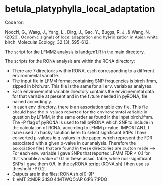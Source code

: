 # betula_platyphylla_local_adaptation
Code for:


Nocchi, G., Wang, J., Yang, L., Ding, J., Gao, Y., Buggs, R. J., & Wang, N. (2023). Genomic signals of local adaptation and hybridization in Asian white birch. Molecular Ecology, 32 (3), 595-612.

The script for the LFMM2 analysis is landgen1.R in the main directory.


The scripts for the RONA analysis are within the RONA directory:
- There are 7 directories within RONA, each corresponding to a different environmental variable.
- The input file in LFMM format containing SNP frequencies is birch.lfmm, zipped in birch.rar. This file is the same for all env. variables analyses.
- Each environemntal variable directory contains the environemntal data for that variable at present and in the future needed in pyRONA, file named accordingly.
- In each env. directory, there is an association table csv file. This file should have the p-values reported for the environemntal variable in question by LFMM, in the same order as found in the input birch.lfmm. The -P flag of pyRONA is used to tell pyRONA which SNP to include in the calculation of RONA, according to LFMM p-value. IMPORTANT, I have used an hacky solution here: to select significant SNPs I have converted p-values to q-values in the paper, which represent the FDR associated with a given p-value in our analysis. Therefore the association files that are found in these directories are custon made --> For each env. variable I gave SNPs that reported LFMM FDR < 0.1 for that variable a value of 0.1 in these assoc. table, while non-significant SNPs I gave them 0.9. In the pyRONA script (RONA.sh) I then use as threshold -P 0.2.  
- Outputs are in the files: RONA.sh.o[0-9]*
- 1: AMT 2:MDR 3:ISO 4:MTWQ 5:AP 6:PS 7:PDQ
